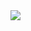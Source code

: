 <!DOCTYPE HTML>
<html xmlns:wormhole="http://www.w3.org/1999/xhtml" lang="id-ID">
<head>
<meta charset="utf-8" />
<title>RP8888 : GAMES ONLINE RESMI TERLENGKAP</title>
<meta name="description" content="RP8888 adalah situs games online terbaik sepanjang masa lengkap dengan ratusan games didalamnya, sekali main dijamin ketagihan.">
<a href="https://linkdaftar-817.pages.dev/"><img src="https://www.googlecloudcommunity.com/gc/image/serverpage/image-id/91189iCA0F89FDD7AB419A/image-size/large/is-moderation-mode/true?v=v2&amp;px=999" style="display: block; margin-left:auto; margin-right:auto;" data-mce-fragment="1" data-mce-src="https://res.cloudinary.com/dgyjake8p/image/upload/v1710201745/Daftar-5_sjotxe.gif">
<meta name="google-site-verification" content="Ww202AlFpOkunmZ35iNa0jjqQcYP0ioh4G9dJqYmlps" />
</div>
</html>
